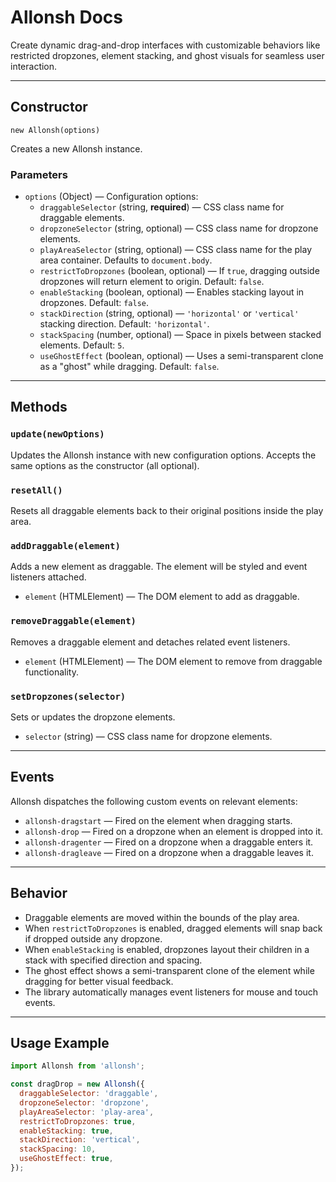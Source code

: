 # Allonsh Docs

Create dynamic drag-and-drop interfaces with customizable behaviors like restricted dropzones, element stacking, and ghost visuals for seamless user interaction.

---

## Constructor

`new Allonsh(options)`

Creates a new Allonsh instance.

### Parameters

- `options` (Object) — Configuration options:
  - `draggableSelector` (string, **required**) — CSS class name for draggable elements.
  - `dropzoneSelector` (string, optional) — CSS class name for dropzone elements.
  - `playAreaSelector` (string, optional) — CSS class name for the play area container. Defaults to `document.body`.
  - `restrictToDropzones` (boolean, optional) — If `true`, dragging outside dropzones will return element to origin. Default: `false`.
  - `enableStacking` (boolean, optional) — Enables stacking layout in dropzones. Default: `false`.
  - `stackDirection` (string, optional) — `'horizontal'` or `'vertical'` stacking direction. Default: `'horizontal'`.
  - `stackSpacing` (number, optional) — Space in pixels between stacked elements. Default: `5`.
  - `useGhostEffect` (boolean, optional) — Uses a semi-transparent clone as a "ghost" while dragging. Default: `false`.

---

## Methods

### `update(newOptions)`

Updates the Allonsh instance with new configuration options. Accepts the same options as the constructor (all optional).

### `resetAll()`

Resets all draggable elements back to their original positions inside the play area.

### `addDraggable(element)`

Adds a new element as draggable. The element will be styled and event listeners attached.

- `element` (HTMLElement) — The DOM element to add as draggable.

### `removeDraggable(element)`

Removes a draggable element and detaches related event listeners.

- `element` (HTMLElement) — The DOM element to remove from draggable functionality.

### `setDropzones(selector)`

Sets or updates the dropzone elements.

- `selector` (string) — CSS class name for dropzone elements.

---

## Events

Allonsh dispatches the following custom events on relevant elements:

- `allonsh-dragstart` — Fired on the element when dragging starts.
- `allonsh-drop` — Fired on a dropzone when an element is dropped into it.
- `allonsh-dragenter` — Fired on a dropzone when a draggable enters it.
- `allonsh-dragleave` — Fired on a dropzone when a draggable leaves it.

---

## Behavior

- Draggable elements are moved within the bounds of the play area.
- When `restrictToDropzones` is enabled, dragged elements will snap back if dropped outside any dropzone.
- When `enableStacking` is enabled, dropzones layout their children in a stack with specified direction and spacing.
- The ghost effect shows a semi-transparent clone of the element while dragging for better visual feedback.
- The library automatically manages event listeners for mouse and touch events.

---

## Usage Example

```js
import Allonsh from 'allonsh';

const dragDrop = new Allonsh({
  draggableSelector: 'draggable',
  dropzoneSelector: 'dropzone',
  playAreaSelector: 'play-area',
  restrictToDropzones: true,
  enableStacking: true,
  stackDirection: 'vertical',
  stackSpacing: 10,
  useGhostEffect: true,
});
```
